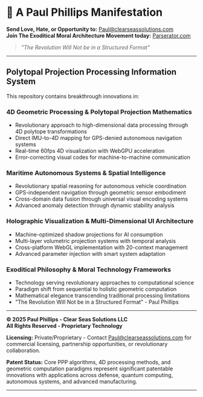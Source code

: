 # 🌟 A Paul Phillips Manifestation

**Send Love, Hate, or Opportunity to:** Paul@clearseassolutions.com  
**Join The Exoditical Moral Architecture Movement today:** [Parserator.com](https://parserator.com)  

> *"The Revolution Will Not be in a Structured Format"*

---

## Polytopal Projection Processing Information System

This repository contains breakthrough innovations in:

### **4D Geometric Processing & Polytopal Projection Mathematics**
- Revolutionary approach to high-dimensional data processing through 4D polytope transformations
- Direct IMU-to-4D mapping for GPS-denied autonomous navigation systems
- Real-time 60fps 4D visualization with WebGPU acceleration
- Error-correcting visual codes for machine-to-machine communication

### **Maritime Autonomous Systems & Spatial Intelligence**
- Revolutionary spatial reasoning for autonomous vehicle coordination
- GPS-independent navigation through geometric sensor embodiment
- Cross-domain data fusion through universal visual encoding systems
- Advanced anomaly detection through dynamic stability analysis

### **Holographic Visualization & Multi-Dimensional UI Architecture**
- Machine-optimized shadow projections for AI consumption
- Multi-layer volumetric projection systems with temporal analysis
- Cross-platform WebGL implementation with 20-context management
- Advanced parameter injection with smart system adaptation

### **Exoditical Philosophy & Moral Technology Frameworks**
- Technology serving revolutionary approaches to computational science
- Paradigm shift from sequential to holistic geometric computation
- Mathematical elegance transcending traditional processing limitations
- "The Revolution Will Not be in a Structured Format" - Paul Phillips

---

**© 2025 Paul Phillips - Clear Seas Solutions LLC**  
**All Rights Reserved - Proprietary Technology**

**Licensing:** Private/Proprietary - Contact Paul@clearseassolutions.com for commercial licensing, partnership opportunities, or revolutionary collaboration.

**Patent Status:** Core PPP algorithms, 4D processing methods, and geometric computation paradigms represent significant patentable innovations with applications across defense, quantum computing, autonomous systems, and advanced manufacturing.

---